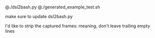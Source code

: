 @./dsl2bash.py
@./generated_example_test.sh

make sure to update dsl2bash.py

I'd like to strip the captured frames:
meaning, don't leave trailing empty lines
